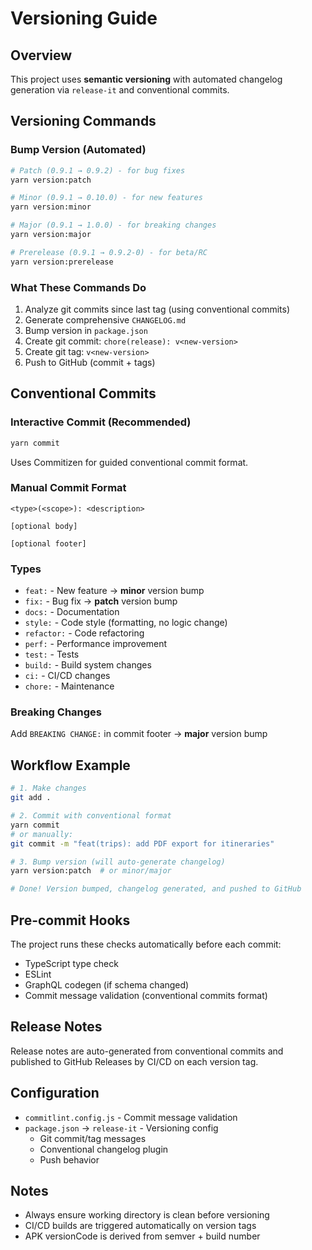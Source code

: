# Versioning Guide

## Overview
This project uses **semantic versioning** with automated changelog generation via `release-it` and conventional commits.

## Versioning Commands

### Bump Version (Automated)
```bash
# Patch (0.9.1 → 0.9.2) - for bug fixes
yarn version:patch

# Minor (0.9.1 → 0.10.0) - for new features
yarn version:minor

# Major (0.9.1 → 1.0.0) - for breaking changes
yarn version:major

# Prerelease (0.9.1 → 0.9.2-0) - for beta/RC
yarn version:prerelease
```

### What These Commands Do
1. Analyze git commits since last tag (using conventional commits)
2. Generate comprehensive `CHANGELOG.md`
3. Bump version in `package.json`
4. Create git commit: `chore(release): v<new-version>`
5. Create git tag: `v<new-version>`
6. Push to GitHub (commit + tags)

## Conventional Commits

### Interactive Commit (Recommended)
```bash
yarn commit
```
Uses Commitizen for guided conventional commit format.

### Manual Commit Format
```
<type>(<scope>): <description>

[optional body]

[optional footer]
```

### Types
- `feat:` - New feature → **minor** version bump
- `fix:` - Bug fix → **patch** version bump
- `docs:` - Documentation
- `style:` - Code style (formatting, no logic change)
- `refactor:` - Code refactoring
- `perf:` - Performance improvement
- `test:` - Tests
- `build:` - Build system changes
- `ci:` - CI/CD changes
- `chore:` - Maintenance

### Breaking Changes
Add `BREAKING CHANGE:` in commit footer → **major** version bump

## Workflow Example

```bash
# 1. Make changes
git add .

# 2. Commit with conventional format
yarn commit
# or manually:
git commit -m "feat(trips): add PDF export for itineraries"

# 3. Bump version (will auto-generate changelog)
yarn version:patch  # or minor/major

# Done! Version bumped, changelog generated, and pushed to GitHub
```

## Pre-commit Hooks

The project runs these checks automatically before each commit:
- TypeScript type check
- ESLint
- GraphQL codegen (if schema changed)
- Commit message validation (conventional commits format)

## Release Notes

Release notes are auto-generated from conventional commits and published to GitHub Releases by CI/CD on each version tag.

## Configuration

- `commitlint.config.js` - Commit message validation
- `package.json` → `release-it` - Versioning config
  - Git commit/tag messages
  - Conventional changelog plugin
  - Push behavior

## Notes

- Always ensure working directory is clean before versioning
- CI/CD builds are triggered automatically on version tags
- APK versionCode is derived from semver + build number

